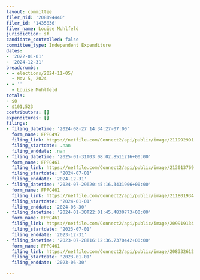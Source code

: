 ```yaml
---
layout: committee
filer_nid: '208194440'
filer_id: '1435836'
filer_name: Louise Muhlfeld
jurisdiction: sf
candidate_controlled: false
committee_type: Independent Expenditure
dates:
- '2022-01-01'
- '2024-12-31'
breadcrumbs:
- - elections/2024-11-05/
  - Nov 5, 2024
- - ''
  - Louise Muhlfeld
totals:
- $0
- $101,523
contributors: []
expenditures: []
filings:
- filing_datetime: '2024-08-27 14:34:27-07:00'
  form_name: FPPC497
  filing_link: https://netfile.com/Connect2/api/public/image/211992991
  filing_startdate: .nan
  filing_enddate: .nan
- filing_datetime: '2025-01-31T03:08:02.8511216+00:00'
  form_name: FPPC461
  filing_link: https://netfile.com/Connect2/api/public/image/213013769
  filing_startdate: '2024-07-01'
  filing_enddate: '2024-12-31'
- filing_datetime: '2024-07-29T20:45:16.3431906+00:00'
  form_name: FPPC461
  filing_link: https://netfile.com/Connect2/api/public/image/211801934
  filing_startdate: '2024-01-01'
  filing_enddate: '2024-06-30'
- filing_datetime: '2024-01-30T22:01:45.4830773+00:00'
  form_name: FPPC461
  filing_link: https://netfile.com/Connect2/api/public/image/209919134
  filing_startdate: '2023-07-01'
  filing_enddate: '2023-12-31'
- filing_datetime: '2023-07-28T16:12:36.7370442+00:00'
  form_name: FPPC461
  filing_link: https://netfile.com/Connect2/api/public/image/208332612
  filing_startdate: '2023-01-01'
  filing_enddate: '2023-06-30'

---
```

